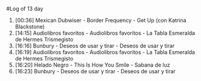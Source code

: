 #Log of 13 day

1. [00:36] Mexican Dubwiser - Border Frequency - Get Up (con Katrina Blackstone)
1. [14:15] Audiolibros favoritos - Audiolibros favoritos - La Tabla Esmeralda de Hermes Trismegisto
1. [16:16] Bunbury - Deseos de usar y tirar - Deseos de usar y tirar
1. [16:19] Audiolibros favoritos - Audiolibros favoritos - La Tabla Esmeralda de Hermes Trismegisto
1. [16:20] Helado Negro - This Is How You Smile - Sabana de luz
1. [16:23] Bunbury - Deseos de usar y tirar - Deseos de usar y tirar

